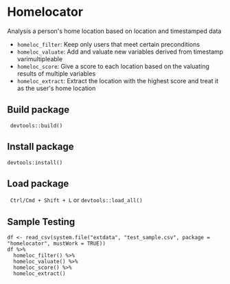 # Homelocator
Analysis a person's home location based on location and timestamped data
- `homeloc_filter`: Keep only users that meet certain preconditions
- `homeloc_valuate`: Add and valuate new variables derived from timestamp varimultipleable   
- `homeloc_score`: Give a score to each location based on the valuating results of multiple variables
- `homeloc_extract`: Extract the location with the highest score and treat it as the user's home location

## Build package 
``` devtools::build()```

## Install package 
```devtools:install()```

## Load package 
``` Ctrl/Cmd + Shift + L``` or ```devtools::load_all()```

## Sample Testing
```{r}
df <- read_csv(system.file("extdata", "test_sample.csv", package = "homelocator", mustWork = TRUE)) 
df %>% 
  homeloc_filter() %>% 
  homeloc_valuate() %>% 
  homeloc_score() %>% 
  homeloc_extract()
```







